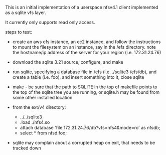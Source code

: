 This is an initial implementation of a userspace nfsv4.1 client implemented
as a sqlite vfs layer.

It currently only supports read only access.

steps to test:

  * create an aws efs instance, an ec2 instance, and follow the instructions to mount the
    filesystem on an instance, say in the /efs directory. note the hostname/ip address
    of the server for your region (i.e. 172.31.24.76)

  * download the sqlite 3.21 source, configure, and make

  * run sqlite, specifying a database file in /efs (i.e. ./sqlite3 /efs/db), and
    create a table (i.e. foo), and insert something into it, close sqlite
  
  * make  - be sure that the path to SQLITE in the top of makefile points
    to the top of the sqlite tree you are running, or sqlite.h may be found from
    some other installed location

  * from the ext/v4 directory:

    * ../../sqlite3
    * .load ./nfs4.so
    * attach database 'file:172.31.24.76/db?vfs=nfs4&mode=ro' as nfsdb;
    * select * from nfsd.foo;

  * sqlite may complain about a corrupted heap on exit, that needs to be tracked down
    
  
  
   